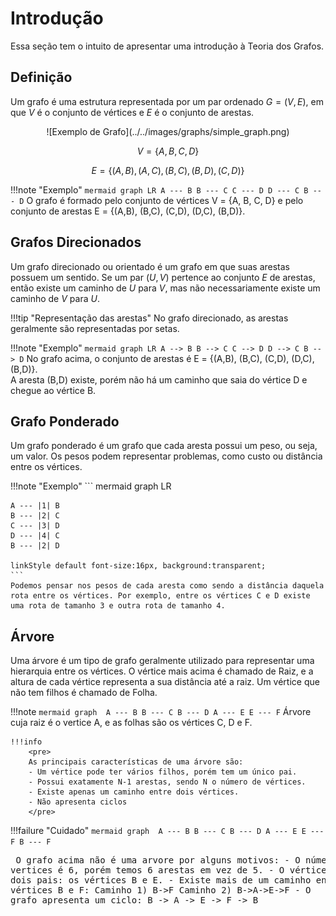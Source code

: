# Introdução

Essa seção tem o intuito de apresentar uma introdução à Teoria dos Grafos.

## Definição
Um grafo é uma estrutura representada por um par ordenado $G = (V, E)$, em que $V$ é o conjunto de vértices 
e $E$ é o conjunto de arestas.


<center> 
    ![Exemplo de Grafo](../../images/graphs/simple_graph.png)
</center>

$$
    V = \{A, B, C, D\}
$$

$$
    E = \{
            (A, B), (A, C),
            (B, C), (B, D),
            (C, D)
        \}
$$

!!!note "Exemplo"
    ``` mermaid
    graph LR
    A --- B
    B --- C
    C --- D
    D --- C
    B --- D
    ```
    O grafo é formado pelo conjunto de vértices V = {A, B, C, D} e pelo conjunto de arestas E = {(A,B), (B,C), (C,D), (D,C), (B,D)}.



## Grafos Direcionados
Um grafo direcionado ou orientado é um grafo em que suas arestas possuem um sentido.
Se um par $(U,V)$ pertence ao conjunto $E$ de arestas, então existe um caminho de $U$ para $V$,
mas não necessariamente existe um caminho de $V$ para $U$.

!!!tip "Representação das arestas"
    No grafo direcionado, as arestas geralmente são representadas por setas. 

!!!note "Exemplo"
    ``` mermaid
    graph LR
    A --> B
    B --> C
    C --> D
    D --> C
    B --> D
    ```
    No grafo acima, o conjunto de arestas é E = {(A,B), (B,C), (C,D), (D,C), (B,D)}.
    <br>
    A aresta (B,D) existe, porém não há um caminho que saia do vértice D e chegue ao vértice B.

## Grafo Ponderado
Um grafo ponderado é um grafo que cada aresta possui um peso, ou seja, um valor. Os pesos podem representar problemas, como custo ou distância entre os vértices.

!!!note "Exemplo"
    ``` mermaid
    graph LR

    A --- |1| B
    B --- |2| C
    C --- |3| D
    D --- |4| C
    B --- |2| D

    linkStyle default font-size:16px, background:transparent;
    ```
    Podemos pensar nos pesos de cada aresta como sendo a distância daquela rota entre os vértices. Por exemplo, entre os vértices C e D existe uma rota de tamanho 3 e outra rota de tamanho 4.

## Árvore
Uma árvore é um tipo de grafo geralmente utilizado para representar uma hierarquia entre os vértices. O vértice mais acima é chamado de Raiz, e a altura de cada vértice representa a sua distância até a raiz. Um vértice que não tem filhos é chamado de Folha.
<br>


!!!note
    ``` mermaid
    graph 
    A --- B
    B --- C
    B --- D
    A --- E
    E --- F
    ```
    Árvore cuja raiz é o vertice A, e as folhas são os vértices C, D e F.

    !!!info
        <pre>
        As principais características de uma árvore são: 
        - Um vértice pode ter vários filhos, porém tem um único pai. 
        - Possui exatamente N-1 arestas, sendo N o número de vértices. 
        - Existe apenas um caminho entre dois vértices. 
        - Não apresenta ciclos
        </pre>


!!!failure "Cuidado"
    ``` mermaid
    graph 
    A --- B
    B --- C
    B --- D
    A --- E
    E --- F
    B --- F
    ```
    <pre>
    O grafo acima não é uma arvore por alguns motivos:
    - O número de vertices é 6, porém temos 6 arestas em vez de 5. 
    - O vértice F apresenta dois pais: os vértices B e E.
    - Existe mais de um caminho entre os vértices B e F:
        Caminho 1) B->F
        Caminho 2) B->A->E->F
    - O grafo apresenta um ciclo: B -> A -> E -> F -> B 
    </pre>